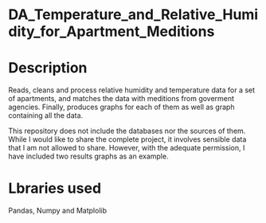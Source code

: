 # DA_Temperature_and_Relative_Humidity_for_Apartment_Meditions
# Description
Reads, cleans and process relative humidity and temperature data for a set of apartments, 
and matches the data with meditions from goverment agencies. Finally, produces graphs for 
each of them as well as graph containing all the data. 

This repository does not include the databases nor the sources of them. While I would like 
to share the complete project, it involves sensible data that I am
not allowed to share. However, with the adequate permission, I have included two results 
graphs as an example.

# Lbraries used
Pandas, Numpy and Matplolib

